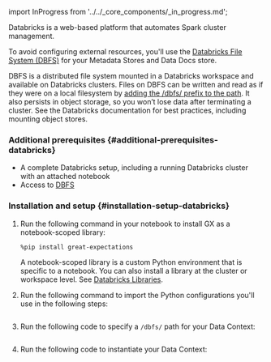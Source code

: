 import InProgress from '../../_core_components/_in_progress.md';

Databricks is a web-based platform that automates Spark cluster management.

To avoid configuring external resources, you'll use the [Databricks File System (DBFS)](https://docs.databricks.com/data/databricks-file-system.html) for your Metadata Stores and Data Docs store.

DBFS is a distributed file system mounted in a Databricks workspace and available on Databricks clusters. Files on DBFS can be written and read as if they were on a local filesystem by <a href="https://docs.databricks.com/data/databricks-file-system.html#local-file-apis">adding the /dbfs/ prefix to the path</a>. It also persists in object storage, so you won’t lose data after terminating a cluster. See the Databricks documentation for best practices, including mounting object stores.

### Additional prerequisites {#additional-prerequisites-databricks}

- A complete Databricks setup, including a running Databricks cluster with an attached notebook
- Access to [DBFS](https://docs.databricks.com/dbfs/index.html)

### Installation and setup {#installation-setup-databricks}

1. Run the following command in your notebook to install GX as a notebook-scoped library:

   ```bash title="Terminal input"
   %pip install great-expectations
   ```

   A notebook-scoped library is a custom Python environment that is specific to a notebook. You can also install a library at the cluster or workspace level. See [Databricks Libraries](https://docs.databricks.com/data/databricks-file-system.html).

2. Run the following command to import the Python configurations you'll use in the following steps:

   ```python title="Python" name="docs/docusaurus/docs/snippets/databricks_deployment_patterns_file_python_configs.py imports"
   ```

3. Run the following code to specify a `/dbfs/` path for your Data Context:

   ```python title="Python" name="docs/docusaurus/docs/snippets/databricks_deployment_patterns_file_python_configs.py choose context_root_dir"
   ```

4. Run the following code to instantiate your Data Context:

   ```python title="Python" name="docs/docusaurus/docs/snippets/databricks_deployment_patterns_file_python_configs.py set up context"
   ```
